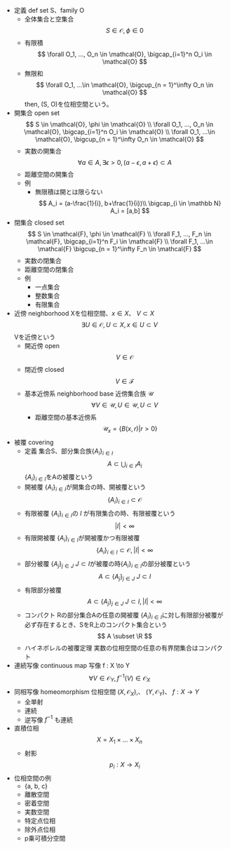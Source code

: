 - 定義 def
    set S、family O
    - 全体集合と空集合
        $$
        S \in \mathcal{O}, \phi \in \mathcal{0}
        $$
    - 有限積
        $$
        \forall O_1, ..., O_n \in \mathcal{O}, \bigcap_{i=1}^n O_i \in \mathcal{O} 
        $$
    - 無限和
        $$
        \forall O_1, ...\in \mathcal{O},
        \bigcup_{n = 1}^\infty O_n \in \mathcal{O}
        $$
    then, (S, O)を位相空間という。
- 開集合 open set
    $$
    S \in \mathcal{O}, \phi \in \mathcal{O} \\
    \forall O_1, ..., O_n \in \mathcal{O}, \bigcap_{i=1}^n O_i \in \mathcal{O} \\ 
    \forall O_1, ...\in \mathcal{O},
    \bigcup_{n = 1}^\infty O_n \in \mathcal{O} 
    $$
    - 実数の開集合
        $$
        \forall a \in A, \exists \epsilon > 0, (a- \epsilon, a+ \epsilon) \subset A
        $$
    - 距離空間の開集合
    - 例
        - 無限積は開とは限らない
            $$
            A_i = (a-\frac{1}{i}, b+\frac{1}{i})\\
            \bigcap_{i \in \mathbb N} A_i = [a,b]
            $$
- 閉集合 closed set
    $$
    S \in \mathcal{F}, \phi \in \mathcal{F} \\
    \forall F_1, ..., F_n \in \mathcal{F}, \bigcap_{i=1}^n F_i \in \mathcal{F} \\
     \forall F_1, ...\in \mathcal{F}
    \bigcup_{n = 1}^\infty F_n \in \mathcal{F}
    $$
    - 実数の閉集合
    - 距離空間の閉集合
    - 例
        - 一点集合
        - 整数集合
        - 有限集合
- 近傍 neighborhood
    Xを位相空間、$x \in X$、 $V \subset X$
    $$
    \exists U \in \mathcal O, U \subset X, x \in U \subset V
    $$
    Vを近傍という
    - 開近傍 open
        $$
        V \in \mathcal O
        $$
    - 閉近傍 closed
        $$
        V \in \mathcal F
        $$
    - 基本近傍系 neighborhood base
        近傍集合族 $\mathcal U$
        $$
        \forall V \in \mathcal U, U \in \mathcal U, U \subset V
        $$
        - 距離空間の基本近傍系
            $$
            \mathcal U_x = \{B(x, r)|r > 0\}
            $$
- 被覆 covering
    - 定義
        集合S、部分集合族$\{A_i\}_{i \in I}$
        $$
        A \subset \bigcup_{i \in I} A_i
        $$
        $\{A_i\}_{i \in I}$をAの被覆という
    - 開被覆
        $\{A_i\}_{i \in I}$が開集合の時、開被覆という
        $$
        \{A_i\}_{i \in I} \subset \mathcal O
        $$
    - 有限被覆
        $\{A_i\}_{i \in I}$の $I$ が有限集合の時、有限被覆という
        $$
        |I| < \infty
        $$
    - 有限開被覆
        $\{A_i\}_{i \in I}$が開被覆かつ有限被覆
        $$
        \{A_i\}_{i \in I} \subset \mathcal O, |I|< \infty
        $$
    - 部分被覆
        $\{A_j\}_{j \in J}\ J \subset I$が被覆の時$\{A_i\}_{i \in I}$の部分被覆という
        $$
        A \subset \{A_j\}_{j \in J}\ J \subset I
        $$
    - 有限部分被覆
        $$
        A \subset \{A_j\}_{j \in J}\ J \subset I, |I| < \infty
        $$
    - コンパクト
        Rの部分集合Aの任意の開被覆 $\{A_i\}_{i \in I}$に対し有限部分被覆が必ず存在するとき、SをR上のコンパクト集合という
        $$
        A \subset \R
        $$
    - ハイネボレルの被覆定理
        実数の位相空間の任意の有界閉集合はコンパクト
- 連続写像 continuous map
    写像 f : X \to Y
    $$
    \forall V \in \mathcal O_Y, f^{-1} (V) \in \mathcal O_X
    $$
- 同相写像 homeomorphism
    位相空間 $(X, \mathcal O_X)$,、 $(Y, \mathcal O_Y)$、 $f:X \to Y$
    - 全単射
    - 連続
    - 逆写像 $f^{-1}$ も連続
- 直積位相
    $$
    X = X_1 \times ... \times X_n
    $$
    - 射影
        $$
        p_i : X \rightarrow X_i
        $$
- 位相空間の例
    - {a, b, c}
    - 離散空間
    - 密着空間
    - 実数空間
    - 特定点位相
    - 除外点位相
    - p乗可積分空間
